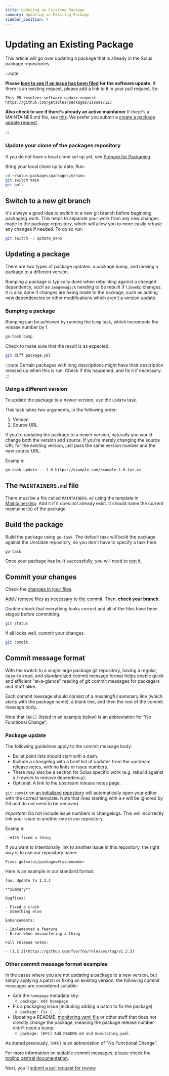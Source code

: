 ```yaml
---
title: Updating an Existing Package
summary: Updating an Existing Package
sidebar_position: 4
---
```


# Updating an Existing Package

This article will go over updating a package that is already in the Solus package repositories.

:::note

**Please [look to see if an issue has been filed](https://github.com/getsolus/packages/labels/Package%3A%20Update%20Request) for the software update**.
If there is an existing request, please add a link to it in your pull request. Ex:

```
This PR resolves software update request https://github.com/getsolus/packages/issues/123
```

**Also check to see if there's already an active maintainer**
If there's a MAINTAINER.md file, see [this](https://help.getsol.us/docs/packaging/procedures/maintainership). We prefer you submit a [create a package update request](https://github.com/getsolus/packages/labels/Package%3A%20Update%20Request).

:::

### Update your clone of the packages repository

If you do not have a local clone set up yet, see [Prepare for Packaging](prepare-for-packaging.md#fork-the-getsoluspackages-repository)

Bring your local clone up to date. Run:

```bash
cd ~/solus-packages/packages/n/nano
git switch main
git pull
```

## Switch to a new git branch

It's always a good idea to switch to a new git branch before beginning packaging work. This helps to separate your work from any new changes made to the package repository, which will allow you to more easily rebase any changes if needed. To do so run:

```bash
git switch -c update_nano
```

## Updating a package

There are two types of package updates: a package bump, and moving a package to a different version.

Bumping a package is typically done when rebuilding against a changed dependency, such as `imagemagick` needing to be rebuilt if `libwebp` changes. It is also done if changes are being made to the package, such as adding new dependencies or other modifications which aren't a version update.

### Bumping a package

Bumping can be achieved by running the `bump` task, which increments the release number by 1.

```bash
go-task bump
```

Check to make sure that the result is as expected.

```bash
git diff package.yml
```

:::note
Certain packages with long descriptions might have their description messed up when this is run. Check if this happened, and fix it if necessary.
:::

### Using a different version

To update the package to a newer version, use the `update` task.

This task takes two arguments, in the following order:

1. Version
2. Source URL

If you're updating the package to a newer version, naturally you would change both the version and source. If you're merely changing the source URL for the existing version, just pass the same version number and the new source URL.

Example:

```bash
go-task update -- 1.0 https://example.com/example-1.0.tar.xz
```

## The `MAINTAINERS.md` file

There must be a file called `MAINTAINERS.md` using the template in [Maintainership](procedures/maintainership.md). Add it if it does not already exist. It should name the current maintainer(s) of the package.

## Build the package

Build the package using `go-task`. The default task will build the package against the Unstable repository, so you don't have to specify a task here.

```bash
go-task
```

Once your package has built successfully, you will need to [test it](testing-a-package).

## Commit your changes

Check the [changes in your files](git-basics#check-the-changes-in-your-files).

[Add / remove files as necessary to the commit](git-basics.md). Then, **check your branch**.

Double-check that everything looks correct and all of the files have been staged before committing.

```bash
git status
```

If all looks well, commit your changes.

```bash
git commit
```

## Commit message format

With the switch to a single large package git repository, having a regular, easy-to-read, and standardized commit message format helps enable quick and efficient "at-a-glance" reading of git commit messages for packagers and Staff alike.

Each commit message should consist of a meaningful summary line (which starts with the package name), a blank line, and then the rest of the commit message body.

Note that `[NFC]` (listed in an example below) is an abbreviation for "No Functional Change".

### Package update

The following guidelines apply to the commit message body:

- Bullet point lists should start with a dash.
- Include a changelog with a brief list of updates from the upstream release notes, with no links or issue numbers.
- There may also be a section for Solus specific work (e.g. rebuild against x / rework to remove dependency).
- Optional: A link to the upstream release notes page.

`git commit` on [an initialized repository](prepare-for-packaging.md#initialize-git-hooks-for-linting) will automatically open your editor with the correct template.
Note that lines starting with a `#` will be ignored by Git and do not need to be removed.

_Important_: Do not include issue numbers in changelogs. This will incorrectly link your issue to another one in our repository.

Example:

```
- #123 fixed a thing
```

If you want to intentionally link to another issue in this repository, the right way is to use our repository name:

```
Fixes getsolus/packages#issuenumber
```

Here is an example in our standard format:

```
foo: Update to 1.2.3

**Summary**

Bugfixes:

- Fixed a crash
- Something else

Enhancements:

- Implemented a feature
- Error when encountering a thing

Full release notes:

- [1.2.3](https://github.com/foo/foo/releases/tag/v1.2.3)
```

### Other commit message format examples

In the cases where you are not updating a package to a new version, but simply applying a patch or fixing an existing version, the following commit messages are considered suitable:

- Add the `homepage` metadata key:
  - `package: Add homepage`
- Fix a packaging issue (including adding a patch to fix the package)
  - `package: Fix (...)`
- Updating a README, [monitoring.yaml file](monitoring.yaml.md) or other stuff that does not directly _change_ the package, meaning the package release number didn't need a bump:
  - `package: [NFC] Add README.md and monitoring.yaml`

As stated previously, `[NFC]` is an abbreviation of "No Functional Change".

For more information on suitable commit messages, please check the [tooling central documentation](https://github.com/solus-project/tooling-central/blob/master/README.rst#using-git).

Next, you'll [submit a pull request for review](submitting-a-pull-request.mdx).
